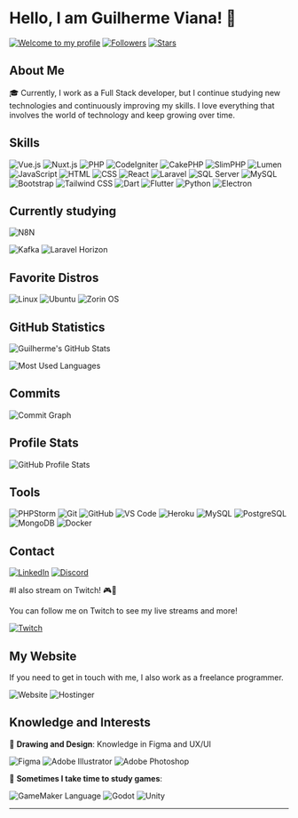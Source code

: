 # Hello, I am Guilherme Viana! 👋

[![Welcome to my profile](https://img.shields.io/badge/Welcome%20to%20my%20profile-GitHub-blue)](https://github.com/GuilhermeViana-22)
[![Followers](https://img.shields.io/github/followers/GuilhermeViana-22?style=social)](https://github.com/GuilhermeViana-22)
[![Stars](https://img.shields.io/github/stars/GuilhermeViana-22?style=social)](https://github.com/GuilhermeViana-22)

## About Me

🎓 Currently, I work as a Full Stack developer, but I continue studying new technologies and continuously improving my skills. I love everything that involves the world of technology and keep growing over time.

## Skills

![Vue.js](https://img.shields.io/badge/Vue.js-4FC08D?style=for-the-badge&logo=vue.js&logoColor=white)
![Nuxt.js](https://img.shields.io/badge/Nuxt.js-00DC82?style=for-the-badge&logo=nuxtdotjs&logoColor=white)
![PHP](https://img.shields.io/badge/PHP-777BB4?style=for-the-badge&logo=php&logoColor=white)
![CodeIgniter](https://img.shields.io/badge/CodeIgniter-EF4223?style=for-the-badge&logo=codeigniter&logoColor=white)
![CakePHP](https://img.shields.io/badge/CakePHP-D33C43?style=for-the-badge&logo=cakephp&logoColor=white)
![SlimPHP](https://img.shields.io/badge/Slim-74BDBB?style=for-the-badge&logo=slim&logoColor=white)
![Lumen](https://img.shields.io/badge/Lumen-E74430?style=for-the-badge&logo=lumen&logoColor=white)
![JavaScript](https://img.shields.io/badge/JavaScript-F7DF1E?style=for-the-badge&logo=javascript&logoColor=black)
![HTML](https://img.shields.io/badge/HTML5-E34F26?style=for-the-badge&logo=html5&logoColor=white)
![CSS](https://img.shields.io/badge/CSS3-1572B6?style=for-the-badge&logo=css3&logoColor=white)
![React](https://img.shields.io/badge/React-61DAFB?style=for-the-badge&logo=react&logoColor=black)
![Laravel](https://img.shields.io/badge/Laravel-FF2D20?style=for-the-badge&logo=laravel&logoColor=white)
![SQL Server](https://img.shields.io/badge/Microsoft%20SQL%20Server-CC2927?style=for-the-badge&logo=microsoft-sql-server&logoColor=white)
![MySQL](https://img.shields.io/badge/MySQL-4479A1?style=for-the-badge&logo=mysql&logoColor=white)
![Bootstrap](https://img.shields.io/badge/Bootstrap-7952B3?style=for-the-badge&logo=bootstrap&logoColor=white)
![Tailwind CSS](https://img.shields.io/badge/Tailwind_CSS-38B2AC?style=for-the-badge&logo=tailwind-css&logoColor=white)
![Dart](https://img.shields.io/badge/Dart-0175C2?style=for-the-badge&logo=dart&logoColor=white)
![Flutter](https://img.shields.io/badge/Flutter-02569B?style=for-the-badge&logo=flutter&logoColor=white)
![Python](https://img.shields.io/badge/Python-3776AB?style=for-the-badge&logo=python&logoColor=white)
![Electron](https://img.shields.io/badge/Electron-47848F?style=for-the-badge&logo=electron&logoColor=white)



## Currently studying
![N8N](https://img.shields.io/badge/N8N-FF7E89?style=for-the-badge&logo=n8n&logoColor=white)

![Kafka](https://img.shields.io/badge/Kafka-231F20?style=for-the-badge&logo=apache-kafka&logoColor=white)
![Laravel Horizon](https://img.shields.io/badge/Laravel_Horizon-9370DB?style=for-the-badge&logo=laravel&logoColor=white)



## Favorite Distros

![Linux](https://img.shields.io/badge/Linux-FCC624?style=for-the-badge&logo=linux&logoColor=black)
![Ubuntu](https://img.shields.io/badge/Ubuntu-E95420?style=for-the-badge&logo=ubuntu&logoColor=white)
![Zorin OS](https://img.shields.io/badge/Zorin%20OS-4A90D9?style=for-the-badge&logo=zorin&logoColor=white)

## GitHub Statistics

![Guilherme's GitHub Stats](https://github-readme-stats.vercel.app/api?username=GuilhermeViana-22&show_icons=true&theme=dracula)

![Most Used Languages](https://github-readme-stats.vercel.app/api/top-langs/?username=GuilhermeViana-22&layout=compact&theme=dracula)

## Commits

![Commit Graph](https://github-readme-activity-graph.vercel.app/graph?username=GuilhermeViana-22&theme=dracula&hide_border=true)

## Profile Stats

![GitHub Profile Stats](https://github-profile-summary-cards.vercel.app/api/cards/profile-details?username=GuilhermeViana-22&theme=dracula)

## Tools

![PHPStorm](https://img.shields.io/badge/PHPStorm-000000?style=for-the-badge&logo=phpstorm&logoColor=white)
![Git](https://img.shields.io/badge/Git-F05032?style=for-the-badge&logo=git&logoColor=white)
![GitHub](https://img.shields.io/badge/GitHub-181717?style=for-the-badge&logo=github&logoColor=white)
![VS Code](https://img.shields.io/badge/VS%20Code-007ACC?style=for-the-badge&logo=visual-studio-code&logoColor=white)
![Heroku](https://img.shields.io/badge/Heroku-430098?style=for-the-badge&logo=heroku&logoColor=white)
![MySQL](https://img.shields.io/badge/MySQL-4479A1?style=for-the-badge&logo=mysql&logoColor=white)
![PostgreSQL](https://img.shields.io/badge/PostgreSQL-336791?style=for-the-badge&logo=postgresql&logoColor=white)
![MongoDB](https://img.shields.io/badge/MongoDB-4EA94B?style=for-the-badge&logo=mongodb&logoColor=white)
![Docker](https://img.shields.io/badge/Docker-2496ED?style=for-the-badge&logo=docker&logoColor=white)

## Contact

[![LinkedIn](https://img.shields.io/badge/LinkedIn-0077B5?style=for-the-badge&logo=linkedin&logoColor=white)](https://www.linkedin.com/in/guilherme-augusto-557689122/)
[![Discord](https://img.shields.io/badge/Discord-7289DA?style=for-the-badge&logo=discord&logoColor=white)](https://discord.com/users/guilhermeviana6940)


#I also stream on Twitch! 🎮🚀

You can follow me on Twitch to see my live streams and more!

[![Twitch](https://img.shields.io/badge/Twitch-9146FF?style=for-the-badge&logo=twitch&logoColor=white)](https://www.twitch.tv/guilherme_viana_play)





## My Website

If you need to get in touch with me, I also work as a freelance programmer.

![Website](https://img.shields.io/badge/Website-000000?style=for-the-badge&logo=internet-explorer&logoColor=white)
![Hostinger](https://img.shields.io/badge/Hostinger-0092FF?style=for-the-badge&logo=hostinger&logoColor=white)


## Knowledge and Interests

🎨 **Drawing and Design**: Knowledge in Figma and UX/UI  

![Figma](https://img.shields.io/badge/Figma-F24E1E?style=for-the-badge&logo=figma&logoColor=white)
![Adobe Illustrator](https://img.shields.io/badge/Adobe%20Illustrator-FF9A00?style=for-the-badge&logo=adobe%20illustrator&logoColor=white)
![Adobe Photoshop](https://img.shields.io/badge/Adobe%20Photoshop-31A8FF?style=for-the-badge&logo=adobe%20photoshop&logoColor=white)


🎵 **Sometimes I take time to study games**:

![GameMaker Language](https://img.shields.io/badge/GameMaker%20Language-4B9DFF?style=for-the-badge&logo=game-maker&logoColor=white)
![Godot](https://img.shields.io/badge/Godot-358F42?style=for-the-badge&logo=godot-engine&logoColor=white)
![Unity](https://img.shields.io/badge/Unity-000000?style=for-the-badge&logo=unity&logoColor=white)

---

